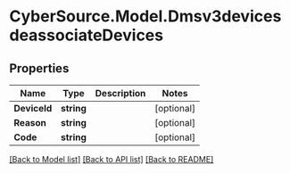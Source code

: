 # CyberSource.Model.Dmsv3devicesdeassociateDevices
## Properties

Name | Type | Description | Notes
------------ | ------------- | ------------- | -------------
**DeviceId** | **string** |  | [optional] 
**Reason** | **string** |  | [optional] 
**Code** | **string** |  | [optional] 

[[Back to Model list]](../README.md#documentation-for-models) [[Back to API list]](../README.md#documentation-for-api-endpoints) [[Back to README]](../README.md)

